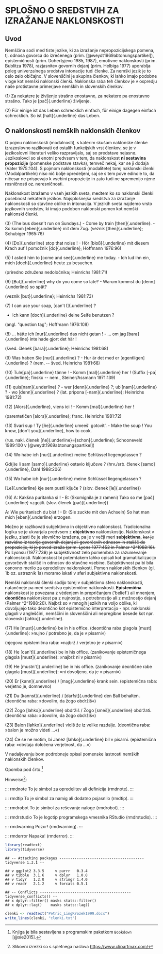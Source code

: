 # SPLOŠNO O SREDSTVIH ZA IZRAŽANJE NAKLONSKOSTI

## Uvod

Nemščina sodi med tiste jezike, ki za izražanje nepropozicijskega
pomena, tj. odnosa govorca do izrečenega (prim. [@weydt1969abtonungspartikel]),
epistemičnosti (prim. Dohertyjevo 1985, 1987), emotivne naklonskosti
(prim. Bublitza 1978), razjasnitev govornih dejanj (prim. Helbiga 1977)
uporablja poleg univerzalnega sredstva intonacije tudi členke. Za nemški
jezik je to celo zelo običajno. V slovenščini je skupina členkov, ki
lahko imajo podobne vloge kot nemški naklonski členki. Naklonska raba
teh členkov je v ospredju naše protistavne primerjave nemških in
slovenskih členkov.

(1) Za nekatere je življenje strašno enostavno, za nekatere pa enostavno
    strašno. Tako je [pač]{.underline} življenje.

(2) Für einige ist das Leben schrecklich einfach, für einige dagegen
    einfach schrecklich. So ist [halt]{.underline} das Leben.

## O naklonskosti nemških naklonskih členkov

O pojmu naklonskosti (modalnosti), s katerim skušam naklonske členke
izrazoslovno razlikovati od ostalih funkcijskih vrst členkov, se je v
jezikoslovni literaturi veliko razpravljalo, saj so predstave nejasne.
Jezikoslovci so si enotni predvsem v tem, da naklonskost **ni sestavina
propozicije** (pomenske podstave stavka), temveč nekaj, kar se ji dodaja
(Vater 1975:104). S pojmom naklonskosti (modalitete) torej naklonski
členki (Modalpartikeln) niso nič bolje opredeljeni, saj se s tem pove
edinole to, da ničesar ne prispevajo k vsebini propozicije in zato tudi
ne spremenijo njene resničnosti oz. neresničnosti.

Naklonskost izražamo v vseh jezikih sveta, medtem ko so naklonski členki
posebnost nekaterih jezikov. Najsplošnejša sredstva za izražanje
naklonskosti so stavčne oblike in intonacija. V jezikih sveta najdemo
vrsto jezikovnih sredstev, ki imajo podoben naklonski pomen kot nemški
naklonski členki.

(3) (The bus doesn't run on Sundays.) - Come by train
    [then]{.underline}. - So komm [eben]{.underline} mit dem Zug.
    (veznik [then]{.underline}; Schubiger 1965:76)

(4) [Do]{.underline} stop that noise ! - Hör [bloß]{.underline} mit
    diesem Krach auf ! pomožnik [do]{.underline}; Hoffmann 1976:96)

(5) I asked him to [come and see]{.underline} me today. - Ich lud ihn
    ein, mich [doch]{.underline} heute zu besuchen.

(priredno združena nedoločnika; Heinrichs 1981:71)

(6) [But]{.underline} why do you come so late? - Warum kommst du
    [denn]{.underline} so spät?

(veznik [but]{.underline}; Heinrichs 1981:73)

(7) I can use your soap, [can't I]{.underline} ?

-   Ich kann [doch]{.underline} deine Seife benutzen ?

(angl. "question tag"; Hoffmann 1976:108)

(8) ... hätte ich [nur]{.underline} das nicht getan ! - ... om jag
    [bara]{.underline} inte hade gjort det här !

(šved. členek [bara]{.underline}; Heinrichs 1981:68)

(9) Was haben Sie [nur]{.underline} ? - Hur är det med er
    [egentligen]{.underline} ? (nem. -- šved. Heinrichs 1981:68)

(10) Tule[pa]{.underline} tänne ! - Komm [mal]{.underline} her ! (Suffix
     [-pa]{.underline}; finsko -- nem., Steiner/Assmann 1971:139)

(11) quis[nam]{.underline} ? - wer [denn]{.underline} ?;
     ubi[nam]{.underline} ? - wo [denn]{.underline} ? (lat. pripona
     [-nam]{.underline}; Heinrichs 1981:72)

(12) [Alors]{.underline}, viens ici ! - Komm [mal]{.underline} her !

(parentetičen [alors]{.underline}; franc. Heinrichs 1981:72)

(13) Svari sup ! Ty [ñe]{.underline} umeeš' gotovit'. - Make the soup !
     You know, [don't you]{.underline}, how to cook.

(rus. nakl. členek [ñe]{.underline}=[schon]{.underline}; Schooneveld
1989:100 v [@weydt1969abtonungspartikel])

(14) Wo habe ich [nur]{.underline} meine Schlüssel liegengelassen ?

Gd(j)e li sam [samo]{.underline} ostavio ključeve ? (hrv./srb. členek
[samo]{.underline}, Dahl 1988:206)

(15) Wo habe ich [nur]{.underline} meine Schlüssel liegengelassen ?

[Le]{.underline} kje sem pustil ključe ? (slov. členek [le]{.underline})

(16) A: Kakšna puritanka si ! - B: (Skomignila je z rameni) Tako so me
     [pač]{.underline} vzgojili. (slov. členek [pač]{.underline})

A: Wie puritanisch du bist ! - B: (Sie zuckte mit den Achseln) So hat
man mich [eben]{.underline} erzogen.

Možno je razlikovati subjektivno in objektivno naklonskost.
Tradicionalna logika se je ukvarjala predvsem z **objektivno**
naklonskostjo. Naklonskost v jeziku, zlasti če je slovnično izražena, pa
je v večji meri **subjektivna**, ~~kar je razvidno iz teorije govornih
dejanj ali govorčevih odnosov in stališč do propozicije, ki jo poved
izraža (prim. Lyons 1977:452 in Palmer ^2^1988:16).~~ Po Lyonsu
(1977:739) je subjektivnost zelo pomembna za razumevanje naklonskosti.
Naklonskost bi potemtakem lahko opisali kot gramatikalizacijo govorčevih
stališč in odnosov do stavčne vsebine. Subjektivnost pa bi bila osnovno
merilo za opredelitev naklonskosti. Pomen naklonskih členkov (gl. 1b oz.
ustreznik 1a) moramo iskati v sferi subjektivne naklonskosti.

Nemški naklonski členki sodijo torej v subjektivno sfero naklonskosti,
natančneje pa med sredstva epistemične naklonskosti. **Epistemična**
naklonskost je povezana z védenjem in prepričanjem ('belief') ali
mnenjem, **deontična** naklonskost pa z nujnostjo, s potrebnostjo ali z
možnostjo dejanj (Palmer ^2^1988:20). Najbrž so v mnogih jezikih na
voljo oblike, ki dovoljujejo tako deontično kot epistemično
interpretacijo - npr. naklonski glagoli v angleščini, nemščini in
slovenščini ali nepregibne besede kot npr. slovenski
[lahko]{.underline}.

(17) He [must]{.underline} be in his office. (deontična raba glagola
     [must]{.underline}: »nujno / potrebno je, da je v pisarni«)

(njegova epistemična raba: »najbrž / verjetno je v pisarni«)

(18) He [can't]{.underline} be in his office. (zanikovanje epistemičnega
     glagola [must]{.underline}: »najbrž ni v pisarni«)

(19) He [mustn't]{.underline} be in his office. (zanikovanje deontične
     rabe glagola [must]{.underline}: »ni dovoljeno, da je v pisarni«)

(20) Er [kann]{.underline} / [mag]{.underline} krank sein. (epistemična
     raba: verjetno je, domnevno)

(21) Du [kannst]{.underline} / [darfst]{.underline} den Ball behalten.
     (deontična raba: »dovolim, da žogo obdržiš«)

(22) Žogo [lahko]{.underline} obdržiš / Žogo [smeš]{.underline}
     obdržati. (deontična raba: »dovolim, da žogo obdržiš«)

(23) Balon [lahko]{.underline} vidiš že iz velike razdalje. (deontična
     raba: »balon je možno videti ...«)

(24) Če se ne motim, bi Janez [lahko]{.underline} bil v pisarni.
     (epistemična raba: »obstaja določena verjetnost, da ...«)

V nadaljevanju bom podrobneje opisal pomenske lastnosti nemških
naklonskih členkov.

Opomba pod črto.[^index-1]

[^index-1]: Knjiga je bila sestavljena s programskim paketkom `Bookdown`
    [@xie2015].

Hinweise[^index-2]:

[^index-2]: Slikovni izrezki so s spletnega naslova
    <https://www.clipartmax.com/>

::: rmdnote
To je simbol za opredelitev ali definicija (rmdnote).
:::

::: rmdtip
To je simbol za namig ali dodatno pojasnilo (rmdtip).
:::

::: rmdrobot
To je simbol za reševanje naloge (rmdrobot).
:::

::: rmdrstudio
To je logotip programskega vmesnika RStudio (rmdrstudio).
:::

::: rmdwarning
Pozor! (rmdwarning).
:::

::: rmderror
Napaka! (rmderror).
:::




```r
library(readtext)
library(tidyverse)
```

```
## -- Attaching packages --------------------------------------- tidyverse 1.3.1 --
```

```
## v ggplot2 3.3.5     v purrr   0.3.4
## v tibble  3.1.6     v dplyr   1.0.8
## v tidyr   1.2.0     v stringr 1.4.0
## v readr   2.1.2     v forcats 0.5.1
```

```
## -- Conflicts ------------------------------------------ tidyverse_conflicts() --
## x dplyr::filter() masks stats::filter()
## x dplyr::lag()    masks stats::lag()
```

```r
clenki <- readtext("Petric_LingKrozek1999.docx")
write_lines(clenki, "clenki.txt")
```

